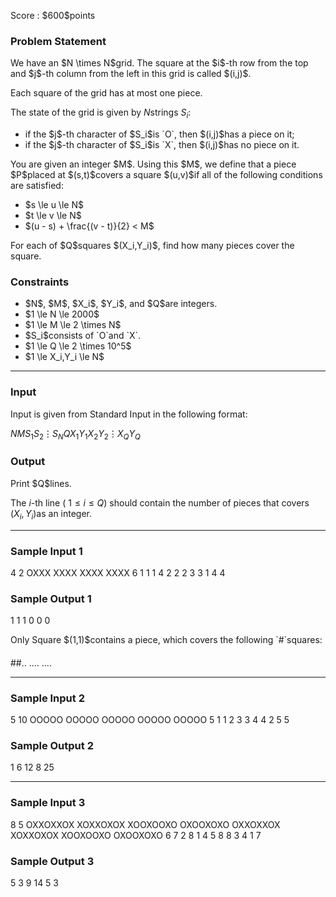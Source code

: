 
<div>

<span>

<span>

<p>
Score : $600$points
</p>

<div>

<section>

### **Problem Statement**

<p>
We have an $N \times N$grid.  The square at the $i$-th row from the top and $j$-th column from the left in this grid is called $(i,j)$.

Each square of the grid has at most one piece.

The state of the grid is given by $N$strings $S_i$:
</p>

<ul>

<li>
if the $j$-th character of $S_i$is `O`, then $(i,j)$has a piece on it;
</li>

<li>
if the $j$-th character of $S_i$is `X`, then $(i,j)$has no piece on it.
</li>

</ul>

<p>
You are given an integer $M$.  Using this $M$, we define that a piece $P$placed at $(s,t)$covers a square $(u,v)$if all of the following conditions are satisfied:
</p>

<ul>

<li>
$s \le u \le N$
</li>

<li>
$t \le v \le N$
</li>

<li>
$(u - s) + \frac{(v - t)}{2} < M$
</li>

</ul>

<p>
For each of $Q$squares $(X_i,Y_i)$, find how many pieces cover the square.
</p>

</section>

</div>

<div>

<section>

### **Constraints**

<ul>

<li>
$N$, $M$, $X_i$, $Y_i$, and $Q$are integers.
</li>

<li>
$1 \le N \le 2000$
</li>

<li>
$1 \le M \le 2 \times N$
</li>

<li>
$S_i$consists of `O`and `X`.
</li>

<li>
$1 \le Q \le 2 \times 10^5$
</li>

<li>
$1 \le X_i,Y_i \le N$
</li>

</ul>

</section>

</div>

---

<div>

<div>

<section>

### **Input**

<p>
Input is given from Standard Input in the following format:
</p>

<div>

$N$$M$$S_1$$S_2$$\vdots$$S_N$$Q$$X_1$$Y_1$$X_2$$Y_2$$\vdots$$X_Q$$Y_Q$
</div>

</section>

</div>

<div>

<section>

### **Output**

<p>
Print $Q$lines.

The $i$-th line ( $1 \le i \le Q$) should contain the number of pieces that covers $(X_i,Y_i)$as an integer.
</p>

</section>

</div>

</div>

---

<div>

<section>

### **Sample Input 1**

<div>

4 2
OXXX
XXXX
XXXX
XXXX
6
1 1
1 4
2 2
2 3
3 1
4 4

</div>

</section>

</div>

<div>

<section>

### **Sample Output 1**

<div>

1
1
1
0
0
0

</div>

<p>
Only Square $(1,1)$contains a piece, which covers the following `#`squares:
</p>

<div>

####
##..
....
....

</div>

</section>

</div>

---

<div>

<section>

### **Sample Input 2**

<div>

5 10
OOOOO
OOOOO
OOOOO
OOOOO
OOOOO
5
1 1
2 3
3 4
4 2
5 5

</div>

</section>

</div>

<div>

<section>

### **Sample Output 2**

<div>

1
6
12
8
25

</div>

</section>

</div>

---

<div>

<section>

### **Sample Input 3**

<div>

8 5
OXXOXXOX
XOXXOXOX
XOOXOOXO
OXOOXOXO
OXXOXXOX
XOXXOXOX
XOOXOOXO
OXOOXOXO
6
7 2
8 1
4 5
8 8
3 4
1 7

</div>

</section>

</div>

<div>

<section>

### **Sample Output 3**

<div>

5
3
9
14
5
3

</div>

</section>

</div>

</span>

</span>

</div>

